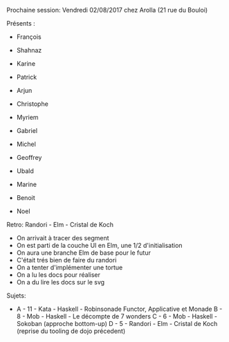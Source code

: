 Prochaine session: Vendredi 02/08/2017
chez Arolla (21 rue du Bouloi) 

Présents :
- François
- Shahnaz
- Karine
- Patrick
- Arjun
- Christophe
- Myriem
- Gabriel
- Michel
- Geoffrey

- Ubald
- Marine
- Benoit
- Noel

Retro: Randori - Elm - Cristal de Koch 
- On arrivait à tracer des segment
- On est parti de la couche UI en Elm, une 1/2 d'initialisation
- On aura une branche Elm de base pour le futur
- C'était trés bien de faire du randori
- On a tenter d'implémenter une tortue
- On a lu les docs pour réaliser
- On a du lire les docs sur le svg

 
Sujets:
* A - 11 - Kata - Haskell - Robinsonade Functor, Applicative et Monade
B - 8 - Mob - Haskell - Le décompte de 7 wonders 
C - 6 - Mob - Haskell - Sokoban (approche bottom-up)
D - 5 - Randori - Elm - Cristal de Koch (reprise du tooling de dojo précedent)



